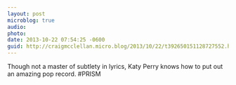 ```yaml
---
layout: post
microblog: true
audio: 
photo: 
date: 2013-10-22 07:54:25 -0600
guid: http://craigmcclellan.micro.blog/2013/10/22/t392650151128727552.html
---
```

Though not a master of subtlety in lyrics, Katy Perry knows how to put out an amazing pop record. #PRISM
